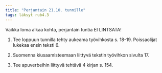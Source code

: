 ```yaml
---
title: "Perjantain 21.10. tunnille"
tags: läksyt rub4.3
---
```


Vaikka loma alkaa kohta, perjantain tuntia EI LINTSATA!


1. Tee loppuun tunnilla tehty aukeama työvihkosta s. 18-19. Poissaolijat lukekaa ensin teksti 6.

3. Suomenna kiusaamisteemaan liittyvä tekstin työvihkon sivulta 17.

4. Tee apuverbeihin liittyvä tehtävä 4 kirjan s. 154.